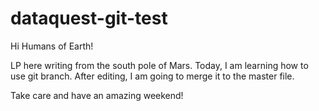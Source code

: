 # dataquest-git-test

Hi Humans of Earth!

LP here writing from the south pole of Mars. Today, I am learning how to use git branch. After editing, I am going to merge it to the master file. 

Take care and have an amazing weekend! 



